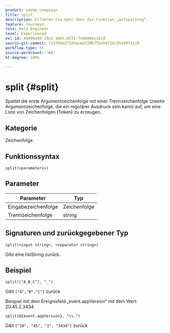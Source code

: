 ```yaml
---
product: adobe campaign
title: split
description: Erfahren Sie mehr über die Funktion „Aufspaltung“.
feature: Journeys
role: Data Engineer
level: Experienced
exl-id: 44499a09-19e2-4085-bf2f-7d9080ec382d
source-git-commit: 712f66b2715bac0af206755e59728c95499fa110
workflow-type: ht
source-wordcount: '64'
ht-degree: 100%

---
```


# split {#split}

Spaltet die erste Argumentzeichenfolge mit einer Trennzeichenfolge (zweite Argumentzeichenfolge, die ein regulärer Ausdruck sein kann) auf, um eine Liste von Zeichenfolgen (Token) zu erzeugen.

## Kategorie

Zeichenfolge

## Funktionssyntax

`split(<parameters>)`

## Parameter

| Parameter | Typ |
|-----------|------------------|
| Eingabezeichenfolge | Zeichenfolge |
| Trennzeichenfolge | string |

## Signaturen und zurückgegebener Typ

`split(<input string>, <separator string>)`

Gibt eine listString zurück.

## Beispiel

`split(["A_B_C"], "_")`

Gibt `["A","B","C"]` zurück

Beispiel mit dem Ereignisfeld „event.appVersion“ mit dem Wert: 20.45.2.3434

`split(@{event.appVersion}, "\\.")`

Gibt `["20", "45", "2", "3434"]` zurück
